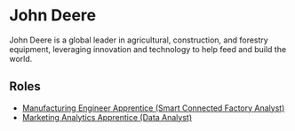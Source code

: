 # John Deere

John Deere is a global leader in agricultural, construction, and forestry equipment, leveraging innovation and technology to help feed and build the world.

## Roles

- [Manufacturing Engineer Apprentice (Smart Connected Factory Analyst)](../roles/2023_07_MANUFACTURING_ENGINEER_APPRENTICE) 
- [Marketing Analytics Apprentice (Data Analyst)](../roles/2023_07_JOHN_DEERE_MARKETING_ANALYTICS_APPRENTICE_DATA_ANALYST.md)
